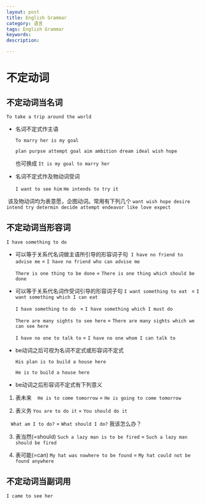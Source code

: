 ```yaml
---
layout: post
title: English Grammar
category: 语言
tags: English Grammar
keywords: 
description: 

---
```


# 不定动词


## 不定动词当名词

  `To take a trip around the world`


- 名词不定式作主语

  `To marry her is my goal`

  `plan purpse attempt goal aim ambition dream ideal wish hope`

  也可换成  `It is my goal to marry her`

  
- 名词不定式作及物动词受词

  `I want to see him`
  `He intends to try it`

  该及物动词均为表意愿，企图动词。常用有下列几个
  `want wish hope desire intend try determin decide attempt endeavor like love expect`
  
  
## 不定动词当形容词

`I have something to do`

- 可以等于关系代名词做主语所引导的形容词子句
  `I have no friend to advise me`  = `I have no friend who can advise me`
  
  `There is one thing to be done`  = `There is one thing which should be done`
  
- 可以等于关系代名词作受词引导的形容词子句
  `I want something to eat ` = `I want something which I can eat`
  
  `I have something to do ` = `I have something which I must do`
  
  `There are many sights to see here` = `There are many sights which we can see here `
  
  `I have no one to talk to` = `I have no one whom I can talk to`
  
- be动词之后可视为名词不定式或形容词不定式

  `His plan is to build a house here`
  
  `He is to build a house here`

- be动词之后形容词不定式有下列意义
1. 表未来
    `He is to come tomorrow` = `He is going to come tomorrow`
    
2. 表义务
    `You are to do it` = `You should do it`
    
    `What am I to do?` = `What should I do?` 我该怎么办？
 
3. 表当然(=should)
    `Such a lazy man is to be fired` = `Such a lazy man should be fired`

4. 表可能(=can)
    `My hat was nowhere to be found` = `My hat could not be found anywhere`

## 不定动词当副词用

`I came to see her`



